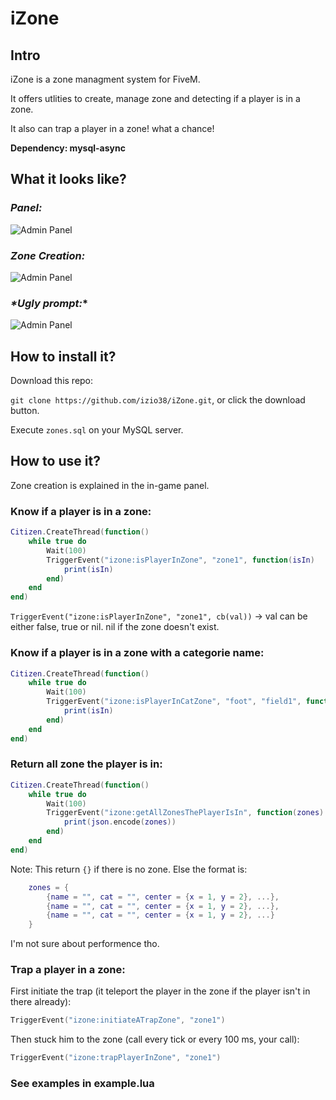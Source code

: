 # iZone

## Intro
iZone is a zone managment system for FiveM.

It offers utlities to create, manage zone and detecting if a player is in a zone.

It also can trap a player in a zone! what a chance!

**Dependency: mysql-async**

## What it looks like?
### _*Panel:*_

![Admin Panel](https://i.gyazo.com/5c4867dabf2b67c4210715362f68b063.png)

### _*Zone Creation:*_

![Admin Panel](https://i.gyazo.com/f3bb3254041136c4fade53a8cd78abac.jpg)

### _*Ugly prompt:_*

![Admin Panel](https://i.gyazo.com/eb631d22915e5b43e00b61bbb6c2968e.jpg)

## How to install it?
Download this repo:

`git clone https://github.com/izio38/iZone.git`, or click the download button.

Execute `zones.sql` on your MySQL server.

## How to use it?
Zone creation is explained in the in-game panel.

### Know if a player is in a zone:
```lua
Citizen.CreateThread(function()
    while true do
        Wait(100)
        TriggerEvent("izone:isPlayerInZone", "zone1", function(isIn)
            print(isIn)
        end)
    end
end)
```
`TriggerEvent("izone:isPlayerInZone", "zone1", cb(val))` -> val can be either false, true or nil. nil if the zone doesn't exist.

### Know if a player is in a zone with a categorie name:
```lua
Citizen.CreateThread(function()
    while true do
        Wait(100)
        TriggerEvent("izone:isPlayerInCatZone", "foot", "field1", function(isIn)
            print(isIn)
        end)
    end
end)
```

### Return all zone the player is in:
```lua
Citizen.CreateThread(function()
    while true do
        Wait(100)
        TriggerEvent("izone:getAllZonesThePlayerIsIn", function(zones)
            print(json.encode(zones))
        end)
    end
end)
```
Note: This return `{}` if there is no zone. Else the format is:
```lua
    zones = {
        {name = "", cat = "", center = {x = 1, y = 2}, ...},
        {name = "", cat = "", center = {x = 1, y = 2}, ...},
        {name = "", cat = "", center = {x = 1, y = 2}, ...}
    }
```
I'm not sure about performence tho.

### Trap a player in a zone:
First initiate the trap (it teleport the player in the zone if the player isn't in there already):
```lua
TriggerEvent("izone:initiateATrapZone", "zone1")
```
Then stuck him to the zone (call every tick or every 100 ms, your call):
```lua
TriggerEvent("izone:trapPlayerInZone", "zone1")
```



### See examples in example.lua

